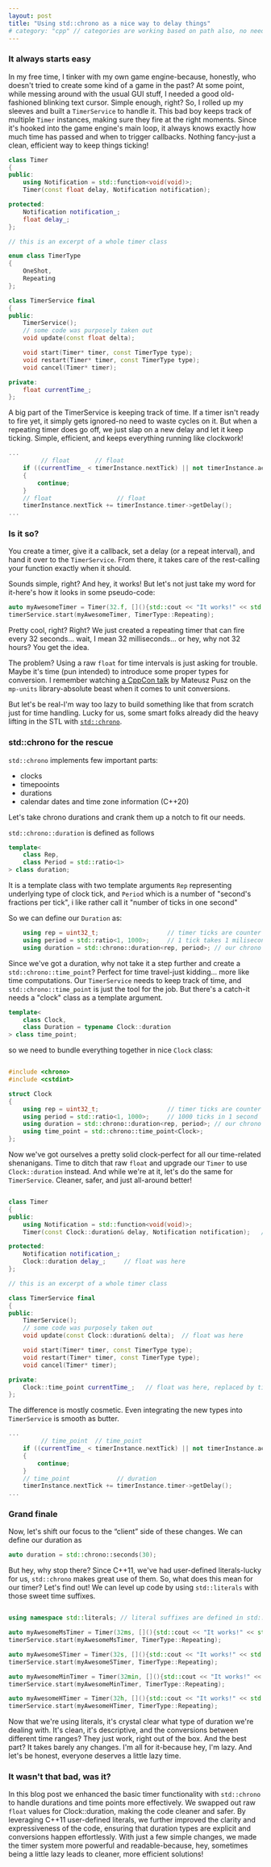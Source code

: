 ```yaml
---
layout: post
title: "Using std::chrono as a nice way to delay things"
# category: "cpp" // categories are working based on path also, no need to tag :)
---
```


### It always starts easy

In my free time, I tinker with my own game engine-because, honestly, who doesn't tried to create some kind of a game in the past? At some point, while messing around with the usual GUI stuff, I needed a good old-fashioned blinking text cursor. Simple enough, right? So, I rolled up my sleeves and built a `TimerService` to handle it. This bad boy keeps track of multiple `Timer` instances, making sure they fire at the right moments. Since it's hooked into the game engine's main loop, it always knows exactly how much time has passed and when to trigger callbacks. Nothing fancy-just a clean, efficient way to keep things ticking!

```cpp
class Timer
{
public:
    using Notification = std::function<void(void)>;
    Timer(const float delay, Notification notification);

protected:
    Notification notification_;
    float delay_;
};

// this is an excerpt of a whole timer class 

enum class TimerType
{
    OneShot,
    Repeating
};

class TimerService final
{
public:
    TimerService();
    // some code was purposely taken out
    void update(const float delta);

    void start(Timer* timer, const TimerType type);    
    void restart(Timer* timer, const TimerType type);
    void cancel(Timer* timer);

private:
    float currentTime_;
};
```

A big part of the TimerService is keeping track of time. If a timer isn't ready to fire yet, it simply gets ignored-no need to waste cycles on it. But when a repeating timer does go off, we just slap on a new delay and let it keep ticking. Simple, efficient, and keeps everything running like clockwork! 

```cpp
...
         // float       // float
    if ((currentTime_ < timerInstance.nextTick) || not timerInstance.active)
    {
        continue;
    }
    // float                  // float
    timerInstance.nextTick += timerInstance.timer->getDelay();
...
```

### Is it so?

You create a timer, give it a callback, set a delay (or a repeat interval), and hand it over to the `TimerService`. From there, it takes care of the rest-calling your function exactly when it should.  

Sounds simple, right? And hey, it works! But let's not just take my word for it-here's how it looks in some pseudo-code:

```cpp
auto myAwesomeTimer = Timer(32.f, [](){std::cout << "It works!" << std::endl;});
timerService.start(myAwesomeTimer, TimerType::Repeating);
```

Pretty cool, right? Right? We just created a repeating timer that can fire every 32 seconds… wait, I mean 32 milliseconds… or hey, why not 32 hours? You get the idea.

The problem? Using a raw `float` for time intervals is just asking for trouble. Maybe it's time (pun intended) to introduce some proper types for conversion. I remember watching [a CppCon talk](https://www.youtube.com/watch?v=pPSdmrmMdjY) by Mateusz Pusz on the `mp-units` library-absolute beast when it comes to unit conversions.

But let's be real-I'm way too lazy to build something like that from scratch just for time handling. Lucky for us, some smart folks already did the heavy lifting in the STL with [`std::chrono`](https://en.cppreference.com/w/cpp/chrono).

### std::chrono for the rescue

`std::chrono` implements few important parts:
- clocks
- timepooints
- durations
- calendar dates and time zone information (C++20)

Let's take chrono durations and crank them up a notch to fit our needs.

`std::chrono::duration` is defined as follows

```cpp
template<
    class Rep,
    class Period = std::ratio<1>
> class duration;
```
It is a template class with two template arguments `Rep` representing underlying type of clock tick, and `Period` which is a number of "second's fractions per tick", i like rather call it "number of ticks in one second"

So we can define our `Duration` as:

```cpp
    using rep = uint32_t;                   // timer ticks are counter as uint32_t
    using period = std::ratio<1, 1000>;     // 1 tick takes 1 milisecond (1000 ticks in one second)
    using duration = std::chrono::duration<rep, period>; // our chrono duration
```

Since we've got a duration, why not take it a step further and create a `std::chrono::time_point`? Perfect for time travel-just kidding… more like time computations.
Our `TimerService` needs to keep track of time, and `std::chrono::time_point` is just the tool for the job. But there's a catch-it needs a "clock" class as a template argument. 

```cpp
template<
    class Clock,
    class Duration = typename Clock::duration
> class time_point;
```
so we need to bundle everything together in nice `Clock` class:
```cpp

#include <chrono>
#include <cstdint>

struct Clock
{
    using rep = uint32_t;                   // timer ticks are counter as uint32_t
    using period = std::ratio<1, 1000>;     // 1000 ticks in 1 second
    using duration = std::chrono::duration<rep, period>; // our chrono duration
    using time_point = std::chrono::time_point<Clock>;
};

```
Now we've got ourselves a pretty solid clock-perfect for all our time-related shenanigans.
Time to ditch that raw `float` and upgrade our `Timer` to use `Clock::duration` instead. And while we're at it, let's do the same for `TimerService`. Cleaner, safer, and just all-around better!
```cpp

class Timer
{
public:
    using Notification = std::function<void(void)>;
    Timer(const Clock::duration& delay, Notification notification);   // float was here

protected:
    Notification notification_;
    Clock::duration delay_;     // float was here
};

// this is an excerpt of a whole timer class 

class TimerService final
{
public:
    TimerService();
    // some code was purposely taken out
    void update(const Clock::duration& delta);  // float was here

    void start(Timer* timer, const TimerType type);    
    void restart(Timer* timer, const TimerType type);
    void cancel(Timer* timer);

private:
    Clock::time_point currentTime_;   // float was here, replaced by time_point (does what name suggest)
};
```

The difference is mostly cosmetic. Even integrating the new types into `TimerService` is smooth as butter.
```cpp
...
         // time_point  // time_point
    if ((currentTime_ < timerInstance.nextTick) || not timerInstance.active)
    {
        continue;
    }
    // time_point             // duration
    timerInstance.nextTick += timerInstance.timer->getDelay();
...
```

### Grand finale

Now, let's shift our focus to the “client” side of these changes. We can define our duration as
```cpp
auto duration = std::chrono::seconds(30);
```
But hey, why stop there? Since C++11, we've had user-defined literals-lucky for us, `std::chrono` makes great use of them. So, what does this mean for our timer? Let's find out!
We can level up code by using `std::literals` with those sweet time suffixes.

```cpp

using namespace std::literals; // literal suffixes are defined in std::literals namespace

auto myAwesomeMsTimer = Timer(32ms, [](){std::cout << "It works!" << std::endl;});
timerService.start(myAwesomeMsTimer, TimerType::Repeating);

auto myAwesomeSTimer = Timer(32s, [](){std::cout << "It works!" << std::endl;});
timerService.start(myAwesomeSTimer, TimerType::Repeating);

auto myAwesomeMinTimer = Timer(32min, [](){std::cout << "It works!" << std::endl;});
timerService.start(myAwesomeMinTimer, TimerType::Repeating);

auto myAwesomeHTimer = Timer(32h, [](){std::cout << "It works!" << std::endl;});
timerService.start(myAwesomeHTimer, TimerType::Repeating);
```

Now that we're using literals, it's crystal clear what type of duration we're dealing with. It's clean, it's descriptive, and the conversions between different time ranges? They just work, right out of the box. And the best part? It takes barely any changes. I'm all for it-because hey, I'm lazy. And let's be honest, everyone deserves a little lazy time. 


### It wasn't that bad, was it?

In this blog post we enhanced the basic timer functionality with `std::chrono` to handle durations and time points more effectively. We swapped out raw `float` values for Clock::duration, making the code cleaner and safer. By leveraging C++11 user-defined literals, we further improved the clarity and expressiveness of the code, ensuring that duration types are explicit and conversions happen effortlessly. With just a few simple changes, we made the timer system more powerful and readable-because, hey, sometimes being a little lazy leads to cleaner, more efficient solutions!
